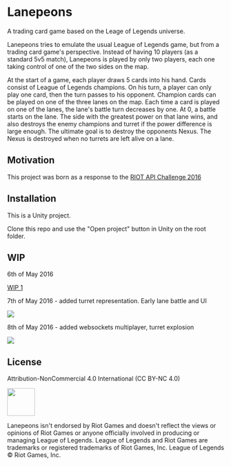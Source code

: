 # Lanepeons

A trading card game based on the Leage of Legends universe.

Lanepeons tries to emulate the usual League of Legends game, but from a trading card game's perspective. Instead of having 10 players (as a standard 5v5 match), Lanepeons is played by only two players, each one taking control of one of the two sides on the map.

At the start of a game, each player draws 5 cards into his hand. Cards consist of League of Legends champions. On his turn, a player can only play one card, then the turn passes to his opponent. Champion cards can be played on one of the three lanes on the map. Each time a card is played on one of the lanes, the lane's battle turn decreases by one. At 0, a battle starts on the lane. The side with the greatest power on that lane wins, and also destroys the enemy champions and turret if the power difference is large enough. The ultimate goal is to destroy the opponents Nexus. The Nexus is destroyed when no turrets are left alive on a lane.

## Motivation

This project was born as a response to the <a href="https://developer.riotgames.com/discussion/announcements/show/eoq3tZd1">RIOT API Challenge 2016</a>

## Installation

This is a Unity project.

Clone this repo and use the "Open project" button in Unity on the root folder.

## WIP
6th of May 2016

<a href="http://i.imgur.com/UKkVWSU.gif">WIP 1</a>

7th of May 2016 - added turret representation. Early lane battle and UI

<img src="http://i.imgur.com/BZc8FeE.gif"/>

8th of May 2016 - added websockets multiplayer, turret explosion

<img src="http://i.imgur.com/b7Vn8cY.gif"/>

## License

Attribution-NonCommercial 4.0 International (CC BY-NC 4.0)

<img src="http://mirrors.creativecommons.org/presskit/buttons/88x31/png/by-nc.png" height="64"/>

Lanepeons isn't endorsed by Riot Games and doesn't reflect the views or opinions of Riot Games or anyone officially involved in producing or managing League of Legends. League of Legends and Riot Games are trademarks or registered trademarks of Riot Games, Inc. League of Legends © Riot Games, Inc.
